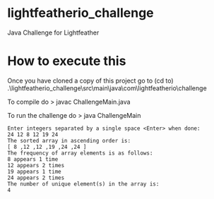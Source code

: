 # lightfeatherio_challenge
Java Challenge for Lightfeather

# How to execute this
 Once you have cloned a copy of this project go to (cd to)
 	.\lightfeatherio_challenge\src\main\java\com\lightfeatherio\challenge

To compile do
\> javac ChallengeMain.java

To run the challenge do
\> java ChallengeMain

	Enter integers separated by a single space <Enter> when done:
	24 12 8 12 19 24
	The sorted array in ascending order is:
	[ 8 ,12 ,12 ,19 ,24 ,24 ]
	The frequency of array elements is as follows:
	8 appears 1 time
	12 appears 2 times
	19 appears 1 time
	24 appears 2 times
	The number of unique element(s) in the array is:
	4
